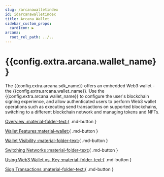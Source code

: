 ```yaml
---
slug: /arcanawalletindex
id: idarcanawalletindex
title: Arcana Wallet
sidebar_custom_props:
  cardIcon: ▶️
arcana:
  root_rel_path: ../..
---
```

# {{config.extra.arcana.wallet_name}} 

The {{config.extra.arcana.sdk_name}} offers an embedded Web3 wallet - the {{config.extra.arcana.wallet_name}}. Use the {{config.extra.arcana.wallet_name}} to configure the user's blockchain signing experience, and allow authenticated users to perform Web3 wallet operations such as executing send transactions on supported blockchains, switching to a different blockchain network and managing tokens and NFTs.

[Overview :material-folder-text:](./arcanawallet_oview.md){ .md-button }

[Wallet Features:material-wallet:](./walletfeatures.md){ .md-button }

[Wallet Visibility :material-folder-text:](./walletuimodes.md){ .md-button }

[Switching Networks :material-folder-text:](./walletntwkswitchmode.md){ .md-button }

[Using Web3 Wallet vs. Key :material-folder-text:](./arcanawallet_oview.md){ .md-button }

[Sign Transactions :material-folder-text:](./arcanawallet_oview.md){ .md-button }